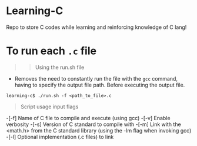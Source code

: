 # Learning-C
Repo to store C codes while learning and reinforcing knowledge of C lang!

# To run each `.c` file
>> Using the run.sh file
- Removes the need to constantly run the file with the `gcc` command, having to specify the output file path. Before executing the output file.

```
learning-c$ ./run.sh -f <path_to_file>.c
```

> Script usage input flags
> 
-[-f] Name of C file to compile and execute (using gcc)
-[-v] Enable verbosity
-[-s] Version of C standard to compile with
-[-m] Link with the <math.h> from the C standard library (using the -lm flag when invoking gcc)
-[-l] Optional implementation (.c files) to link


